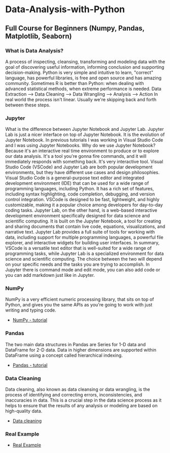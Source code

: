 # Data-Analysis-with-Python
## Full Course for Beginners (Numpy, Pandas, Matplotlib, Seaborn)
### What is Data Analysis?
A process of inspecting, cleansing, transforming and modeling data with the goal of discovering useful information,
informing conclusion and supporting decision-making. 
Python is very simple and intuitive to learn, "correct" language, has powerful libraries, is free and open source and has amazing community.
Sometimes R is better than Python: when dealing with advanced statistical methods, when extreme performance is needed. 
Data Extraction --> Data Cleaning --> Data Wrangling --> Analysis --> Action
In real world the process isn't linear. Usually we're skipping back and forth between these steps.
### Jupyter
What is the difference between Jupyter Notebook and Jupyter Lab. Jupyter Lab is just a nicer interface on top of Jupyter Notebook. It is the evolution of Jupyter Notebook. In previous tutorials I was working in Visual Studio Code and I was using Jupyter Notebooks. Why do we use Jupyter Notebook? Because it's an interactive real time environment to produce or to explore our data analysis. It's a tool you're gonna fire commands, and it will immediately responds with something back. It's very interactive tool. Visual Studio Code (VSCode) and Jupyter Lab are both popular development environments, but they have different use cases and design philosophies. Visual Studio Code is a general-purpose text editor and integrated development environment (IDE) that can be used for a wide range of programming languages, including Python. It has a rich set of features, including syntax highlighting, code completion, debugging, and version control integration. VSCode is designed to be fast, lightweight, and highly customizable, making it a popular choice among developers for day-to-day coding tasks. Jupyter Lab, on the other hand, is a web-based interactive development environment specifically designed for data science and scientific computing. It is built on the Jupyter Notebook, a tool for creating and sharing documents that contain live code, equations, visualizations, and narrative text. Jupyter Lab provides a full suite of tools for working with data, including support for multiple programming languages, a powerful file explorer, and interactive widgets for building user interfaces. In summary, VSCode is a versatile text editor that is well-suited for a wide range of programming tasks, while Jupyter Lab is a specialized environment for data science and scientific computing. The choice between the two will depend on your specific needs and the tasks you are trying to accomplish. In Jupyter there is command mode and edit mode, you can also add code or you can add markdown just like in Jupyter.
### NumPy
NumPy is a very efficient numeric processing library, that sits on top of Python, and gives you the same APIs as you're going to work with
just writing and typing code. 
* [NumPy - tutorial](https://github.com/rokzupan1/Data-Analysis-with-Python/blob/main/NumPy.ipynb)
### Pandas
The two main data structures in Pandas are Series for 1-D data and DataFrame for 2-D data. Data in higher dimensions are supported within DataFrame using a concept called hierarchical indexing.
* [Pandas - tutorial](https://github.com/rokzupan1/Data-Analysis-with-Python/blob/main/Pandas.ipynb)
### Data Cleaning
Data cleaning, also known as data cleansing or data wrangling, is the process of identifying and correcting errors, inconsistencies, and inaccuracies in data. This is a crucial step in the data science process as it helps to ensure that the results of any analysis or modeling are based on high-quality data.
* [Data cleaning](https://github.com/rokzupan1/Data-Analysis-with-Python/blob/main/DataCleaning.ipynb)
### Real Example
* [Real Example](https://github.com/rokzupan1/Data-Analysis-with-Python/blob/main/RealExample.ipynb)
